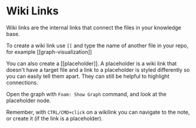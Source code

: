 # Wiki Links

Wiki links are the internal links that connect the files in your knowledge base.

To create a wiki link use `[[` and type the name of another file in your repo, for example [[graph-visualization]]

You can also create a [[placeholder]].
A placeholder is a wiki link that doesn't have a target file and a link to a placeholder is styled differently so you can easily tell them apart.
They can still be helpful to highlight connections.

Open the graph with `Foam: Show Graph` command, and look at the placeholder node.

Remember, with `CTRL/CMD+click` on a wikilink you can navigate to the note, or create it (if the link is a placeholder).
